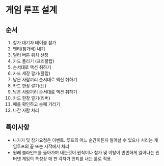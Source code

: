 # 게임 루프 설계
## 순서
1. 참가 대기자 테이블 참가
2. 앤티(참가비) 내기
3. 딜러 버튼 위치 선정
4. 카드 돌리기 (프리플랍)
5. 순서대로 액션 취하기
6. 카드 세장 깔기(플랍)
7. 남은 사람끼리 순서대로 액션 취하기
8. 카드 한장 깔기(턴)
9. 남은 사람끼리 순서대로 액션 취하기
10. 카드 한장 깔기(리버)
11. 패를 확인하고 승패 가리기
12. 나간 사람 처리

## 특이사항
- 나가기 및 참가요청은 이벤트. 루프의 어느 순간이든지 일어날 수 있으나 처리는 게임루프의 끝 또는 시작에서 처리
- 원래 블라인드를 돌아가며 내는것이 원칙이나 참가 및 이탈이 빈번하게 일어나는 인터넷 게임의 특성상 매 판 각자가 앤티를 내는 룰로 적용.
